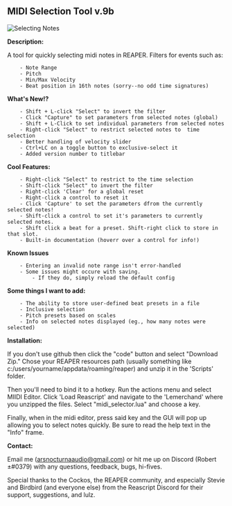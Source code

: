
## MIDI Selection Tool v.9b

![Selecting Notes](https://t2361428.p.clickup-attachments.com/t2361428/f4ada0df-c594-47ac-8ddc-d258eac1de16/selecting_notes.gif?view=open)

**Description:**

A tool for quickly selecting midi notes in REAPER. Filters for events such as:
		
		- Note Range
		- Pitch
		- Min/Max Velocity 
		- Beat position in 16th notes (sorry--no odd time signatures)

**What's New!?**

		- Shift + L-click "Select" to invert the filter
		- Click "Capture" to set parameters from selected notes (global)
		- Shift + L-Click to set individual parameters from selected notes
		- Right-click "Select" to restrict selected notes to  time selection
		- Better handling of velocity slider
		- Ctrl+LC on a toggle button to exclusive-select it
		- Added version number to titlebar

**Cool Features:**

		- Right-click "Select" to restrict to the time selection
		- Shift-click "Select" to invert the filter
		- Right-click 'Clear' for a global reset
		- Right-click a control to reset it
		- Click 'Capture' to set the parameters dfrom the currently selected notes!
		- Shift-click a control to set it's parameters to currently selected notes.
		- Shift click a beat for a preset. Shift-right click to store in that slot.
		- Built-in documentation (hoverr over a control for info!)

**Known Issues**

		- Entering an invalid note range isn't error-handled
		- Some issues might occure with saving.
			- If they do, simply reload the default config

**Some things I want to add:**

		- The ability to store user-defined beat presets in a file 
		- Inclusive selection
		- Pitch presets based on scales
		- Info on selected notes displayed (eg., how many notes were selected)

**Installation:**

If you don't use github then click the "code" button and select "Download Zip." Chose your REAPER resources path (usually something like c:/users/yourname/appdata/roaming/reaper) and unzip it in the 'Scripts' folder. 

Then you'll need to bind it to a hotkey. Run the actions menu and select MIIDI Editor. Click 'Load Reascript' and navigate to the 'Lemerchand' where you unzipped the files. Select "midi_selector.lua" and choose a key. 

Finally, when in the midi editor, press said key and the GUI will pop up allowing you to select notes quickly. Be sure to read the help text in the "Info" frame. 

**Contact:**

Email me (arsnocturnaaudio@gmail.com) or hit me up on Discord (Robert ±#0379) with any questions, feedback, bugs, hi-fives. 	

Special thanks to the Cockos, the REAPER community, and especially Stevie and Birdbird (and everyone else) from the Reascript Discord for their support, suggestions, and lulz. 